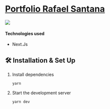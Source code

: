 # [Portfolio Rafael Santana](https://rafaelsantana.dev/)

<img src="https://rafaelsantana.dev/img/index.png" />

#### Technologies used
- Next.Js

## 🛠 Installation & Set Up

1. Install dependencies

   ```sh
   yarn
   ```

4. Start the development server

   ```sh
   yarn dev
   ```
